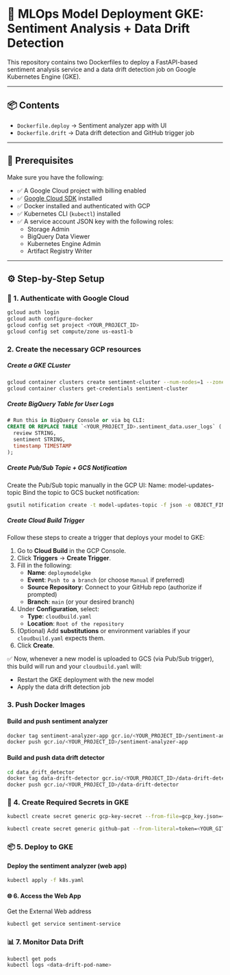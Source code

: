 # 🚀 MLOps Model Deployment GKE: Sentiment Analysis + Data Drift Detection

This repository contains two Dockerfiles to deploy a FastAPI-based sentiment analysis service and a data drift detection job on Google Kubernetes Engine (GKE).

---

## 📦 Contents

- `Dockerfile.deploy` → Sentiment analyzer app with UI
- `Dockerfile.drift` → Data drift detection and GitHub trigger job

---

## 🧰 Prerequisites

Make sure you have the following:

- ✅ A Google Cloud project with billing enabled
- ✅ [Google Cloud SDK](https://cloud.google.com/sdk/docs/install) installed
- ✅ Docker installed and authenticated with GCP
- ✅ Kubernetes CLI (`kubectl`) installed
- ✅ A service account JSON key with the following roles:
  - Storage Admin
  - BigQuery Data Viewer
  - Kubernetes Engine Admin
  - Artifact Registry Writer

---

## ⚙️ Step-by-Step Setup

### 🔑 1. Authenticate with Google Cloud

```bash
gcloud auth login
gcloud auth configure-docker
gcloud config set project <YOUR_PROJECT_ID>
gcloud config set compute/zone us-east1-b
```


### 2. Create the necessary GCP resources 

##### Create a GKE CLuster
```bash
gcloud container clusters create sentiment-cluster --num-nodes=1 --zone=us-east1-b
gcloud container clusters get-credentials sentiment-cluster
```
##### Create BigQuery Table for User Logs

```sql
# Run this in BigQuery Console or via bq CLI:
CREATE OR REPLACE TABLE `<YOUR_PROJECT_ID>.sentiment_data.user_logs` (
  review STRING,
  sentiment STRING,
  timestamp TIMESTAMP
);
```

##### Create Pub/Sub Topic + GCS Notification

Create the Pub/Sub topic manually in the GCP UI:
Name: model-updates-topic
Bind the topic to GCS bucket notification:

```bash
gsutil notification create -t model-updates-topic -f json -e OBJECT_FINALIZE -p models/ gs://<YOUR_BUCKET_ID>

```

##### Create Cloud Build Trigger

Follow these steps to create a trigger that deploys your model to GKE:

1. Go to **Cloud Build** in the GCP Console.
2. Click **Triggers** → **Create Trigger**.
3. Fill in the following:
   - **Name**: `deploymodelgke`
   - **Event**: `Push to a branch` (or choose `Manual` if preferred)
   - **Source Repository**: Connect to your GitHub repo (authorize if prompted)
   - **Branch**: `main` (or your desired branch)
4. Under **Configuration**, select:
   - **Type**: `cloudbuild.yaml`
   - **Location**: `Root of the repository`
5. (Optional) Add **substitutions** or environment variables if your `cloudbuild.yaml` expects them.
6. Click **Create**.

✅ Now, whenever a new model is uploaded to GCS (via Pub/Sub trigger), this build will run and your `cloudbuild.yaml` will:
- Restart the GKE deployment with the new model
- Apply the data drift detection job


### 3. Push Docker Images

#### Build and push sentiment analyzer

```bash
docker tag sentiment-analyzer-app gcr.io/<YOUR_PROJECT_ID>/sentiment-analyzer-app
docker push gcr.io/<YOUR_PROJECT_ID>/sentiment-analyzer-app
```

#### Build and push data drift detector

```bash
cd data_drift_detector
docker tag data-drift-detector gcr.io/<YOUR_PROJECT_ID>/data-drift-detector
docker push gcr.io/<YOUR_PROJECT_ID>/data-drift-detector
```

### 🔐 4. Create Required Secrets in GKE

```bash
kubectl create secret generic gcp-key-secret --from-file=gcp_key.json=<path-to-your-service-account-key.json>

kubectl create secret generic github-pat --from-literal=token=<YOUR_GITHUB_PAT>
```

### 📦 5. Deploy to GKE

#### Deploy the sentiment analyzer (web app)

```bash
kubectl apply -f k8s.yaml
```

#### 🌐 6. Access the Web App
Get the External Web address

```bash
kubectl get service sentiment-service
```

### 📊 7. Monitor Data Drift

```bash
kubectl get pods
kubectl logs <data-drift-pod-name>

```

